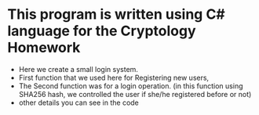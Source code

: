  
# This program is written using C# language for the Cryptology Homework
 * Here we create a small login system. 
 * First function that we used here for Registering new users,
 * The Second function was for a login operation. (in this function using SHA256 hash, we controlled the user if she/he registered before or not)
 * other details you can see in the code
